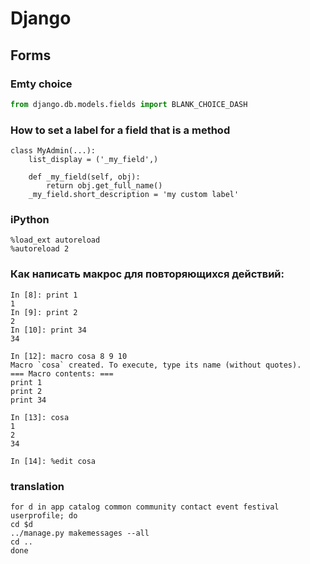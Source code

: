 # Django

## Forms

### Emty choice

```python
from django.db.models.fields import BLANK_CHOICE_DASH
```

### How to set a label for a field that is a method

	class MyAdmin(...):
		list_display = ('_my_field',)

		def _my_field(self, obj):
			return obj.get_full_name()
		_my_field.short_description = 'my custom label'


### iPython

	%load_ext autoreload
	%autoreload 2

### Как написать макрос для повторяющихся действий:

	In [8]: print 1
	1
	In [9]: print 2
	2
	In [10]: print 34
	34

	In [12]: macro cosa 8 9 10
	Macro `cosa` created. To execute, type its name (without quotes).
	=== Macro contents: ===
	print 1
	print 2
	print 34

	In [13]: cosa
	1
	2
	34

	In [14]: %edit cosa


### translation

    for d in app catalog common community contact event festival userprofile; do
    cd $d
    ../manage.py makemessages --all
    cd ..
    done
